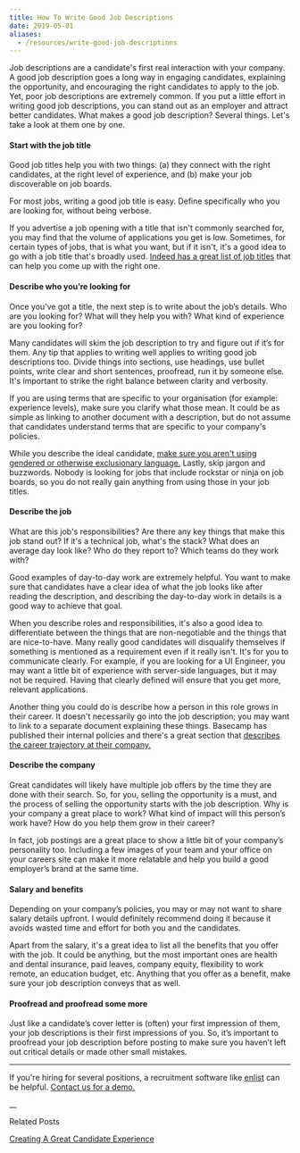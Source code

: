 ```yaml
---
title: How To Write Good Job Descriptions
date: 2019-05-01
aliases:
  - /resources/write-good-job-descriptions
---
```

Job descriptions are a candidate's first real interaction with your company. A good job description goes a long way in engaging candidates, explaining the opportunity, and encouraging the right candidates to apply to the job.
Yet, poor job descriptions are extremely common. If you put a little effort in writing good job descriptions, you can stand out as an employer and attract better candidates. What makes a good job description? Several things. Let's take a look at them one by one.

#### Start with the job title

Good job titles help you with two things: (a) they connect with the right candidates, at the right level of experience, and (b) make your job discoverable on job boards.

For most jobs, writing a good job title is easy. Define specifically who you are looking for, without being verbose.

If you advertise a job opening with a title that isn't commonly searched for, you may find that the volume of applications you get is low. Sometimes, for certain types of jobs, that is what you want, but if it isn't, it's a good idea to go with a job title that's broadly used. [Indeed has a great list of job titles](https://www.indeed.com/find-jobs.jsp?title=A) that can help you come up with the right one.

#### Describe who you’re looking for

Once you’ve got a title, the next step is to write about the job’s details. Who are you looking for? What will they help you with? What kind of experience are you looking for?

Many candidates will skim the job description to try and figure out if it’s for them. Any tip that applies to writing well applies to writing good job descriptions too. Divide things into sections, use headings, use bullet points, write clear and short sentences, proofread, run it by someone else. It's important to strike the right balance between clarity and verbosity.

If you are using terms that are specific to your organisation (for example: experience levels), make sure you clarify what those mean. It could be as simple as linking to another document with a description, but do not assume that candidates understand terms that are specific to your company's policies.

While you describe the ideal candidate, [make sure you aren't using gendered or otherwise exclusionary language.](https://www.hbs.edu/recruiting/blog/post/simple-ways-to-take-gender-bias-out-of-your-jobs) Lastly, skip jargon and buzzwords. Nobody is looking for jobs that include rockstar or ninja on job boards, so you do not really gain anything from using those in your job titles.

#### Describe the job

What are this job's responsibilities? Are there any key things that make this job stand out? If it's a technical job, what's the stack? What does an average day look like? Who do they report to? Which teams do they work with?

Good examples of day-to-day work are extremely helpful. You want to make sure that candidates have a clear idea of what the job looks like after reading the description, and describing the day-to-day work in details is a good way to achieve that goal.

When you describe roles and responsibilities, it's also a good idea to differentiate between the things that are non-negotiable and the things that are nice-to-have. Many really good candidates will disqualify themselves if something is mentioned as a requirement even if it really isn't. It's for you to communicate clearly. For example, if you are looking for a UI Engineer, you may want a little bit of experience with server-side languages, but it may not be required. Having that clearly defined will ensure that you get more, relevant applications.

Another thing you could do is describe how a person in this role grows in their career. It doesn't necessarily go into the job description; you may want to link to a separate document explaining these things. Basecamp has published their internal policies and there's a great section that [describes the career trajectory at their company.](https://github.com/basecamp/handbook/blob/master/making-a-career.md#mastery--titles)

#### Describe the company

Great candidates will likely have multiple job offers by the time they are done with their search. So, for you, selling the opportunity is a must, and the process of selling the opportunity starts with the job description. Why is your company a great place to work? What kind of impact will this person’s work have? How do you help them grow in their career?

In fact, job postings are a great place to show a little bit of your company’s personality too. Including a few images of your team and your office on your careers site can make it more relatable and help you build a good employer’s brand at the same time.

#### Salary and benefits

Depending on your company’s policies, you may or may not want to share salary details upfront. I would definitely recommend doing it because it avoids wasted time and effort for both you and the candidates.

Apart from the salary, it's a great idea to list all the benefits that you offer with the job. It could be anything, but the most important ones are health and dental insurance, paid leaves, company equity, flexibility to work remote, an education budget, etc. Anything that you offer as a benefit, make sure your job description conveys that as well.

#### Proofread and proofread some more

Just like a candidate’s cover letter is (often) your first impression of them, your job descriptions is their first impressions of you. So, it’s important to proofread your job description before posting to make sure you haven’t left out critical details or made other small mistakes.

---

If you're hiring for several positions, a recruitment software like [enlist](/) can be helpful. [Contact us for a demo.](/demo)

\_\_

Related Posts

[Creating A Great Candidate Experience](/resources/posting-jobs/creating-a-great-candidate-experience)
